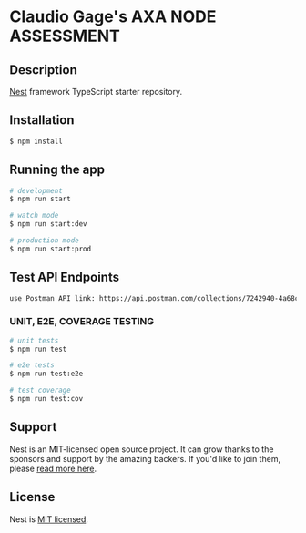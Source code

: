# Claudio Gage's AXA NODE ASSESSMENT

## Description

[Nest](https://github.com/nestjs/nest) framework TypeScript starter repository.

## Installation

```bash
$ npm install
```

## Running the app

```bash
# development
$ npm run start

# watch mode
$ npm run start:dev

# production mode
$ npm run start:prod
```

## Test API Endpoints

```bash
use Postman API link: https://api.postman.com/collections/7242940-4a68ca9c-1967-42e3-858f-69c39a220342?access_key=PMAT-01GZDKZXNSGMMKWMGZVY9E4GVF
```


### UNIT, E2E, COVERAGE TESTING

```bash
# unit tests
$ npm run test

# e2e tests
$ npm run test:e2e

# test coverage
$ npm run test:cov
```

## Support

Nest is an MIT-licensed open source project. It can grow thanks to the sponsors and support by the amazing backers. If you'd like to join them, please [read more here](https://docs.nestjs.com/support).

## License

Nest is [MIT licensed](LICENSE).
